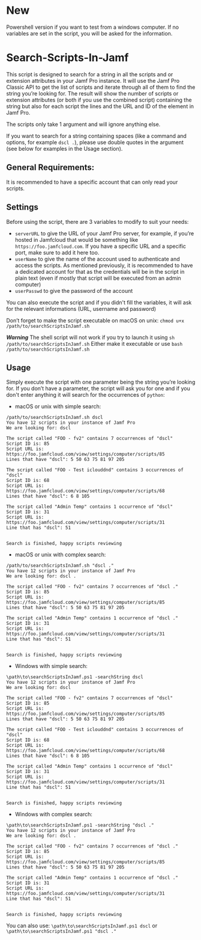 # New

Powershell version if you want to test from a windows computer.
If no variables are set in the script, you will be asked for the information.

# Search-Scripts-In-Jamf

This script is designed to search for a string in all the scripts and or extension attributes in your Jamf Pro instance. It will use the Jamf Pro Classic API to get the list of scripts and iterate through all of them to find the string you’re looking for. The result will show the number of scripts or extension attributes (or both if you use the combined script) containing the string but also for each script the lines and the URL and ID of the element in Jamf Pro.

The scripts only take 1 argument and will ignore anything else.

If you want to search for a string containing spaces (like a command and options, for example `dscl .`), please use double quotes in the argument (see below for examples in the Usage section).

## General Requirements:

It is recommended to have a specific account that can only read your scripts.

## Settings

Before using the script, there are 3 variables to modify to suit your needs:
- `serverURL` to give the URL of your Jamf Pro server, for example, if you’re hosted in Jamfcloud that would be something like `https://foo.jamfcloud.com`. If you have a specific URL and a specific port, make sure to add it here too.
- `userName` to give the name of the account used to authenticate and access the scripts. As mentioned previously, it is recommended to have a dedicated account for that as the credentials will be in the script in plain text (even if mostly that script will be executed from an admin computer)
- `userPasswd` to give the password of the account

You can also execute the script and if you didn't fill the variables, it will ask for the relevant informations (URL, username and password)

Don’t forget to make the script executable on macOS on unix: 
`chmod u+x /path/to/searchScriptsInJamf.sh`

***Warning***
The shell script will not work if you try to launch it using `sh /path/to/searchScriptsInJamf.sh`
Either make it executable or use `bash /path/to/searchScriptsInJamf.sh`

## Usage

Simply execute the script with one parameter being the string you’re looking for. If you don’t have a parameter, the script will ask you for one and if you don't enter anything it will search for the occurrences of `python`:

- macOS or unix with simple search:
```
/path/to/searchScriptsInJamf.sh dscl
You have 12 scripts in your instance of Jamf Pro
We are looking for: dscl

The script called "FOO - fv2" contains 7 occurrences of "dscl"
Script ID is: 85
Script URL is: https://foo.jamfcloud.com/view/settings/computer/scripts/85
Lines that have "dscl": 5 50 63 75 81 97 205 

The script called "FOO - Test iclouddnd" contains 3 occurrences of "dscl"
Script ID is: 68
Script URL is: https://foo.jamfcloud.com/view/settings/computer/scripts/68
Lines that have "dscl": 6 8 105 

The script called "Admin Temp" contains 1 occurrence of "dscl"
Script ID is: 31
Script URL is: https://foo.jamfcloud.com/view/settings/computer/scripts/31
Line that has "dscl": 51 


Search is finished, happy scripts reviewing
```


- macOS or unix with complex search:
```
/path/to/searchScriptsInJamf.sh "dscl ."
You have 12 scripts in your instance of Jamf Pro
We are looking for: dscl .

The script called "FOO - fv2" contains 7 occurrences of "dscl ."
Script ID is: 85
Script URL is: https://foo.jamfcloud.com/view/settings/computer/scripts/85
Lines that have "dscl": 5 50 63 75 81 97 205 

The script called "Admin Temp" contains 1 occurrence of "dscl ."
Script ID is: 31
Script URL is: https://foo.jamfcloud.com/view/settings/computer/scripts/31
Line that has "dscl": 51 


Search is finished, happy scripts reviewing
```


- Windows with simple search:
```
\path\to\searchScriptsInJamf.ps1 -searchString dscl
You have 12 scripts in your instance of Jamf Pro
We are looking for: dscl

The script called "FOO - fv2" contains 7 occurrences of "dscl"
Script ID is: 85
Script URL is: https://foo.jamfcloud.com/view/settings/computer/scripts/85
Lines that have "dscl": 5 50 63 75 81 97 205 

The script called "FOO - Test iclouddnd" contains 3 occurrences of "dscl"
Script ID is: 68
Script URL is: https://foo.jamfcloud.com/view/settings/computer/scripts/68
Lines that have "dscl": 6 8 105 

The script called "Admin Temp" contains 1 occurrence of "dscl"
Script ID is: 31
Script URL is: https://foo.jamfcloud.com/view/settings/computer/scripts/31
Line that has "dscl": 51 


Search is finished, happy scripts reviewing
```


- Windows with complex search:
```
\path\to\searchScriptsInJamf.ps1 -searchString "dscl ."
You have 12 scripts in your instance of Jamf Pro
We are looking for: dscl .

The script called "FOO - fv2" contains 7 occurrences of "dscl ."
Script ID is: 85
Script URL is: https://foo.jamfcloud.com/view/settings/computer/scripts/85
Lines that have "dscl": 5 50 63 75 81 97 205 

The script called "Admin Temp" contains 1 occurrence of "dscl ."
Script ID is: 31
Script URL is: https://foo.jamfcloud.com/view/settings/computer/scripts/31
Line that has "dscl": 51 


Search is finished, happy scripts reviewing
```


You can also use:  `\path\to\searchScriptsInJamf.ps1 dscl` or `\path\to\searchScriptsInJamf.ps1 "dscl ."`
